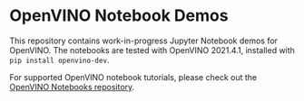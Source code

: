 # OpenVINO Notebook Demos

This repository contains work-in-progress Jupyter Notebook demos for OpenVINO. The notebooks are tested with OpenVINO 2021.4.1, installed with `pip install openvino-dev`.

For supported OpenVINO notebook tutorials, please check out the [OpenVINO Notebooks repository](https://github.com/openvinotoolkit/openvino_notebooks/).
